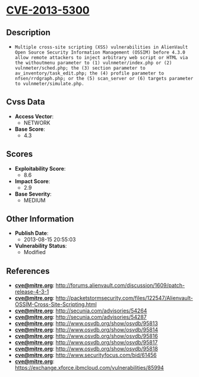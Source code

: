 
# [CVE-2013-5300](https://cve.mitre.org/cgi-bin/cvename.cgi?name=CVE-2013-5300)

## Description

- `Multiple cross-site scripting (XSS) vulnerabilities in AlienVault Open Source Security Information Management (OSSIM) before 4.3.0 allow remote attackers to inject arbitrary web script or HTML via the withoutmenu parameter to (1) vulnmeter/index.php or (2) vulnmeter/sched.php; the (3) section parameter to av_inventory/task_edit.php; the (4) profile parameter to nfsen/rrdgraph.php; or the (5) scan_server or (6) targets parameter to vulnmeter/simulate.php.`

## Cvss Data

- **Access Vector**:
  - NETWORK
- **Base Score**:
  - 4.3

## Scores

- **Exploitability Score**:
  - 8.6
- **Impact Score**:
  - 2.9
- **Base Severity**:
  - MEDIUM

## Other Information

- **Publish Date**:
  - 2013-08-15 20:55:03
- **Vulnerability Status**:
  - Modified

## References

- **cve@mitre.org**: http://forums.alienvault.com/discussion/1609/patch-release-4-3-1
- **cve@mitre.org**: http://packetstormsecurity.com/files/122547/Alienvault-OSSIM-Cross-Site-Scripting.html
- **cve@mitre.org**: http://secunia.com/advisories/54264
- **cve@mitre.org**: http://secunia.com/advisories/54287
- **cve@mitre.org**: http://www.osvdb.org/show/osvdb/95813
- **cve@mitre.org**: http://www.osvdb.org/show/osvdb/95814
- **cve@mitre.org**: http://www.osvdb.org/show/osvdb/95816
- **cve@mitre.org**: http://www.osvdb.org/show/osvdb/95817
- **cve@mitre.org**: http://www.osvdb.org/show/osvdb/95818
- **cve@mitre.org**: http://www.securityfocus.com/bid/61456
- **cve@mitre.org**: https://exchange.xforce.ibmcloud.com/vulnerabilities/85994
